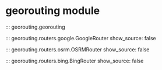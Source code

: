  
# georouting module

::: georouting.georouting

::: georouting.routers.google.GoogleRouter
    show_source: false
    
::: georouting.routers.osrm.OSRMRouter
    show_source: false

::: georouting.routers.bing.BingRouter
    show_source: false
